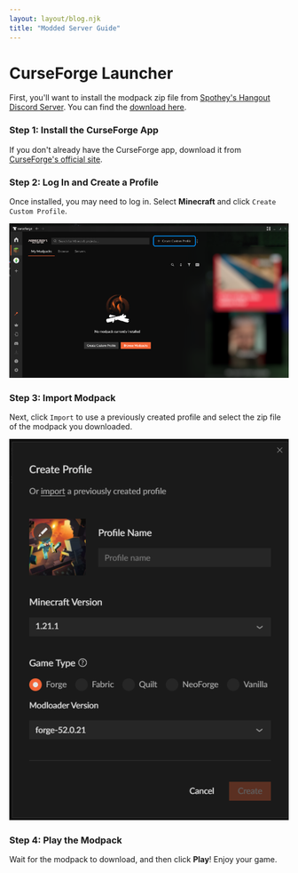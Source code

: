 ```yaml
---
layout: layout/blog.njk
title: "Modded Server Guide"
---
```


# CurseForge Launcher

First, you'll want to install the modpack zip file from [Spothey's Hangout Discord Server](https://discord.gg/3JrWuVSyXK). You can find the [download here](https://discord.com/channels/719867857286201425/1295485464178065408/1296122626271613041).

### Step 1: Install the CurseForge App
If you don't already have the CurseForge app, download it from [CurseForge's official site](https://www.curseforge.com/download/app).

### Step 2: Log In and Create a Profile
Once installed, you may need to log in. Select **Minecraft** and click `Create Custom Profile`.

![Create Profile](/assets/img/blog/spoth/curseforgehome.png)

### Step 3: Import Modpack
Next, click `Import` to use a previously created profile and select the zip file of the modpack you downloaded.

![Import Modpack](/assets/img/blog/spoth/importprofile.png)

### Step 4: Play the Modpack
Wait for the modpack to download, and then click **Play**! Enjoy your game.
